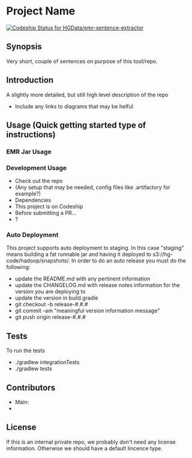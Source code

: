 # Project Name
[ ![Codeship Status for HGData/emr-sentence-extractor](https://codeship.com/projects/08d480d0-598b-0133-cf13-4e8f80416610/status?branch=master)](https://codeship.com/projects/110081)

## Synopsis
Very short, couple of sentences on purpose of this tool/repo.

## Introduction
A slightly more detailed, but still high level description of the repo
* Include any links to diagrams that may be helful

## Usage (Quick getting started type of instructions)
### EMR Jar Usage

### Development Usage
* Check out the repo
* (Any setup that may be needed, config files like .artifactory for example?)
* Dependencies
* This project is on Codeship <link>
* Before submitting a PR...
* ?

### Auto Deployment
This project supports auto deployment to staging. In this case "staging" means building a fat runnable jar and having it deployed to s3://hg-code/hadoop/snapshots/. In order to do an auto release you must do the following:
* update the README.md with any pertinent information
* update the CHANGELOG.md with release notes information for the version you are deploying to
* update the version in build.gradle
* git checkout -b release-#.#.#
* git commit -am "meaningful version information message"
* git push origin release-#.#.#

## Tests
To run the tests
* ./gradlew integrationTests
* ./gradlew tests

## Contributors
* Main: 
* 

## License
If this is an internal private repo, we probably don't need any license information.  Otherwise we should have a default lincence type.

